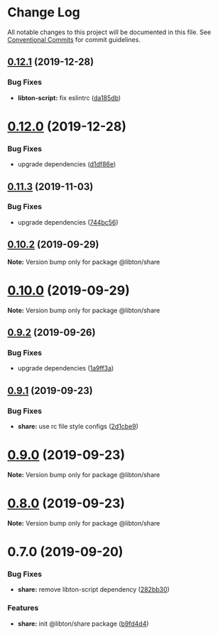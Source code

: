 # Change Log

All notable changes to this project will be documented in this file.
See [Conventional Commits](https://conventionalcommits.org) for commit guidelines.

## [0.12.1](https://github.com/libton-project/libton/compare/v0.12.0...v0.12.1) (2019-12-28)

### Bug Fixes

- **libton-script:** fix eslintrc ([da185db](https://github.com/libton-project/libton/commit/da185db27cf9de9c81bf96f9530fc8ebef1dd561))

# [0.12.0](https://github.com/libton-project/libton/compare/v0.11.3...v0.12.0) (2019-12-28)

### Bug Fixes

- upgrade dependencies ([d1df86e](https://github.com/libton-project/libton/commit/d1df86e7df93ed6895f8cff689dd19034ce65600))

## [0.11.3](https://github.com/libton-project/libton/compare/v0.11.2...v0.11.3) (2019-11-03)

### Bug Fixes

- upgrade dependencies ([744bc56](https://github.com/libton-project/libton/commit/744bc5693209b36e78345ec3a575db1d32477090))

## [0.10.2](https://github.com/libton-project/libton/compare/v0.10.1...v0.10.2) (2019-09-29)

**Note:** Version bump only for package @libton/share

# [0.10.0](https://github.com/libton-project/libton/compare/v0.9.2...v0.10.0) (2019-09-29)

**Note:** Version bump only for package @libton/share

## [0.9.2](https://github.com/libton-project/libton/compare/v0.9.1...v0.9.2) (2019-09-26)

### Bug Fixes

- upgrade dependencies ([1a9ff3a](https://github.com/libton-project/libton/commit/1a9ff3a))

## [0.9.1](https://github.com/libton-project/libton/compare/v0.9.0...v0.9.1) (2019-09-23)

### Bug Fixes

- **share:** use rc file style configs ([2d1cbe9](https://github.com/libton-project/libton/commit/2d1cbe9))

# [0.9.0](https://github.com/libton-project/libton/compare/v0.8.0...v0.9.0) (2019-09-23)

**Note:** Version bump only for package @libton/share

# [0.8.0](https://github.com/libton-project/libton/compare/v0.7.0...v0.8.0) (2019-09-23)

**Note:** Version bump only for package @libton/share

# 0.7.0 (2019-09-20)

### Bug Fixes

- **share:** remove libton-script dependency ([282bb30](https://github.com/libton-project/libton/commit/282bb30))

### Features

- **share:** init @libton/share package ([b9fd4d4](https://github.com/libton-project/libton/commit/b9fd4d4))
